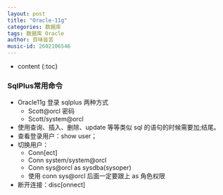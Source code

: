 ```yaml
---
layout: post
title: "Oracle-11g"
categories: 数据库
tags: 数据库 Oracle
author: 百味皆苦
music-id: 2602106546
---
```


* content
{:toc}
### SqlPlus常用命令

- Oracle11g 登录 sqlplus 两种方式
  - Scott@orcl    密码
  - Scott/system@orcl
- 使用查询、插入、删除、update 等等类似 sql 的语句的时候需要加;结尾。
- 查看登录用户：show user；
- 切换用户：
  - Conn[ect]
  - Conn system/system@orcl
  - Conn  sys@orcl  as  sysdba(sysoper)
  - 使用 conn  sys@orcl  后面一定要跟上 as  角色权限
- 断开连接：disc[onnect]